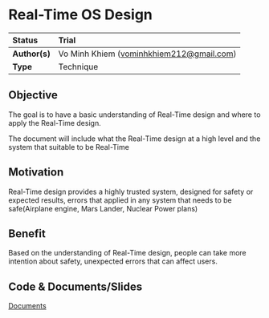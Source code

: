 # Real-Time OS Design

| Status        | Trial                                                |
| :------------ | :-------------------------------------------------------------------------------------------- |
| **Author(s)** | Vo Minh Khiem (vominhkhiem212@gmail.com)                                          |
| **Type** | Technique                                          |

## Objective

The goal is to have a basic understanding of Real-Time design and where to apply the Real-Time design.

The document will include what the Real-Time design at a high level and the system that suitable to be Real-Time

## Motivation

Real-Time design provides a highly trusted system, designed for safety or expected results, errors that applied in any system that needs to be safe(Airplane engine, Mars Lander, Nuclear Power plans)

## Benefit

Based on the understanding of Real-Time design, people can take more intention about safety, unexpected errors that can affect users.

## Code & Documents/Slides

[Documents](../rtos/Documents)